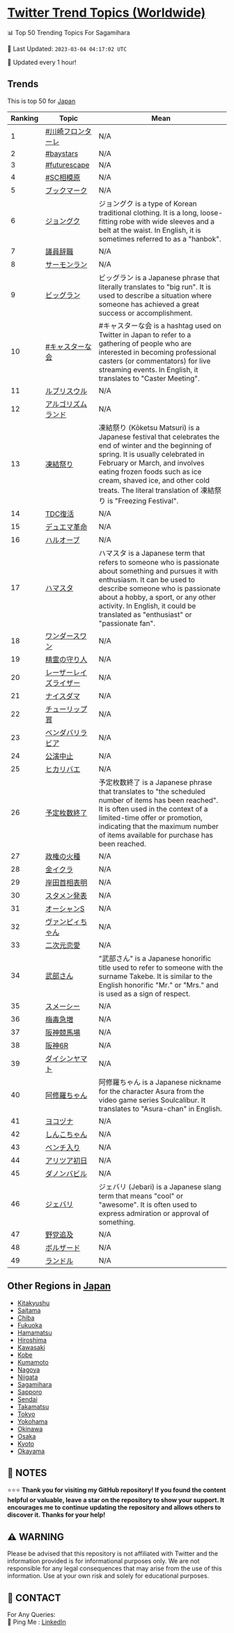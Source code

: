 [Twitter Trend Topics (Worldwide)](https://github.com/ErcinDedeoglu/Twitter-Trend-Topics)
==========


📊 Top 50 Trending Topics For Sagamihara

📆 Last Updated: `2023-03-04 04:17:02 UTC`

🔧 Updated every 1 hour!


## Trends

This is top 50 for [Japan](</Japan>)

| Ranking | Topic | Mean |
| ------- | ------------ | ------------ |
| 1 | [#川崎フロンターレ](http://twitter.com/search?q=%23%e5%b7%9d%e5%b4%8e%e3%83%95%e3%83%ad%e3%83%b3%e3%82%bf%e3%83%bc%e3%83%ac) | N/A |
| 2 | [#baystars](http://twitter.com/search?q=%23baystars) | N/A |
| 3 | [#futurescape](http://twitter.com/search?q=%23futurescape) | N/A |
| 4 | [#SC相模原](http://twitter.com/search?q=%23SC%e7%9b%b8%e6%a8%a1%e5%8e%9f) | N/A |
| 5 | [ブックマーク](http://twitter.com/search?q=%e3%83%96%e3%83%83%e3%82%af%e3%83%9e%e3%83%bc%e3%82%af) | N/A |
| 6 | [ジョングク](http://twitter.com/search?q=%e3%82%b8%e3%83%a7%e3%83%b3%e3%82%b0%e3%82%af) | ジョングク is a type of Korean traditional clothing. It is a long, loose-fitting robe with wide sleeves and a belt at the waist. In English, it is sometimes referred to as a "hanbok". |
| 7 | [議員辞職](http://twitter.com/search?q=%e8%ad%b0%e5%93%a1%e8%be%9e%e8%81%b7) | N/A |
| 8 | [サーモンラン](http://twitter.com/search?q=%e3%82%b5%e3%83%bc%e3%83%a2%e3%83%b3%e3%83%a9%e3%83%b3) | N/A |
| 9 | [ビッグラン](http://twitter.com/search?q=%e3%83%93%e3%83%83%e3%82%b0%e3%83%a9%e3%83%b3) | ビッグラン is a Japanese phrase that literally translates to "big run". It is used to describe a situation where someone has achieved a great success or accomplishment. |
| 10 | [#キャスターな会](http://twitter.com/search?q=%23%e3%82%ad%e3%83%a3%e3%82%b9%e3%82%bf%e3%83%bc%e3%81%aa%e4%bc%9a) | #キャスターな会 is a hashtag used on Twitter in Japan to refer to a gathering of people who are interested in becoming professional casters (or commentators) for live streaming events. In English, it translates to "Caster Meeting". |
| 11 | [ルブリスウル](http://twitter.com/search?q=%e3%83%ab%e3%83%96%e3%83%aa%e3%82%b9%e3%82%a6%e3%83%ab) | N/A |
| 12 | [アルゴリズムランド](http://twitter.com/search?q=%e3%82%a2%e3%83%ab%e3%82%b4%e3%83%aa%e3%82%ba%e3%83%a0%e3%83%a9%e3%83%b3%e3%83%89) | N/A |
| 13 | [凍結祭り](http://twitter.com/search?q=%e5%87%8d%e7%b5%90%e7%a5%ad%e3%82%8a) | 凍結祭り (Kōketsu Matsuri) is a Japanese festival that celebrates the end of winter and the beginning of spring. It is usually celebrated in February or March, and involves eating frozen foods such as ice cream, shaved ice, and other cold treats. The literal translation of 凍結祭り is "Freezing Festival". |
| 14 | [TDC復活](http://twitter.com/search?q=TDC%e5%be%a9%e6%b4%bb) | N/A |
| 15 | [デュエマ革命](http://twitter.com/search?q=%e3%83%87%e3%83%a5%e3%82%a8%e3%83%9e%e9%9d%a9%e5%91%bd) | N/A |
| 16 | [ハルオーブ](http://twitter.com/search?q=%e3%83%8f%e3%83%ab%e3%82%aa%e3%83%bc%e3%83%96) | N/A |
| 17 | [ハマスタ](http://twitter.com/search?q=%e3%83%8f%e3%83%9e%e3%82%b9%e3%82%bf) | ハマスタ is a Japanese term that refers to someone who is passionate about something and pursues it with enthusiasm. It can be used to describe someone who is passionate about a hobby, a sport, or any other activity. In English, it could be translated as "enthusiast" or "passionate fan". |
| 18 | [ワンダースワン](http://twitter.com/search?q=%e3%83%af%e3%83%b3%e3%83%80%e3%83%bc%e3%82%b9%e3%83%af%e3%83%b3) | N/A |
| 19 | [精霊の守り人](http://twitter.com/search?q=%e7%b2%be%e9%9c%8a%e3%81%ae%e5%ae%88%e3%82%8a%e4%ba%ba) | N/A |
| 20 | [レーザーレイズライザー](http://twitter.com/search?q=%e3%83%ac%e3%83%bc%e3%82%b6%e3%83%bc%e3%83%ac%e3%82%a4%e3%82%ba%e3%83%a9%e3%82%a4%e3%82%b6%e3%83%bc) | N/A |
| 21 | [ナイスダマ](http://twitter.com/search?q=%e3%83%8a%e3%82%a4%e3%82%b9%e3%83%80%e3%83%9e) | N/A |
| 22 | [チューリップ賞](http://twitter.com/search?q=%e3%83%81%e3%83%a5%e3%83%bc%e3%83%aa%e3%83%83%e3%83%97%e8%b3%9e) | N/A |
| 23 | [ベンダバリラビア](http://twitter.com/search?q=%e3%83%99%e3%83%b3%e3%83%80%e3%83%90%e3%83%aa%e3%83%a9%e3%83%93%e3%82%a2) | N/A |
| 24 | [公演中止](http://twitter.com/search?q=%e5%85%ac%e6%bc%94%e4%b8%ad%e6%ad%a2) | N/A |
| 25 | [ヒカリバエ](http://twitter.com/search?q=%e3%83%92%e3%82%ab%e3%83%aa%e3%83%90%e3%82%a8) | N/A |
| 26 | [予定枚数終了](http://twitter.com/search?q=%e4%ba%88%e5%ae%9a%e6%9e%9a%e6%95%b0%e7%b5%82%e4%ba%86) | 予定枚数終了 is a Japanese phrase that translates to "the scheduled number of items has been reached". It is often used in the context of a limited-time offer or promotion, indicating that the maximum number of items available for purchase has been reached. |
| 27 | [政権の火種](http://twitter.com/search?q=%e6%94%bf%e6%a8%a9%e3%81%ae%e7%81%ab%e7%a8%ae) | N/A |
| 28 | [金イクラ](http://twitter.com/search?q=%e9%87%91%e3%82%a4%e3%82%af%e3%83%a9) | N/A |
| 29 | [岸田首相表明](http://twitter.com/search?q=%e5%b2%b8%e7%94%b0%e9%a6%96%e7%9b%b8%e8%a1%a8%e6%98%8e) | N/A |
| 30 | [スタメン発表](http://twitter.com/search?q=%e3%82%b9%e3%82%bf%e3%83%a1%e3%83%b3%e7%99%ba%e8%a1%a8) | N/A |
| 31 | [オーシャンS](http://twitter.com/search?q=%e3%82%aa%e3%83%bc%e3%82%b7%e3%83%a3%e3%83%b3S) | N/A |
| 32 | [ヴァンピィちゃん](http://twitter.com/search?q=%e3%83%b4%e3%82%a1%e3%83%b3%e3%83%94%e3%82%a3%e3%81%a1%e3%82%83%e3%82%93) | N/A |
| 33 | [二次元恋愛](http://twitter.com/search?q=%e4%ba%8c%e6%ac%a1%e5%85%83%e6%81%8b%e6%84%9b) | N/A |
| 34 | [武部さん](http://twitter.com/search?q=%e6%ad%a6%e9%83%a8%e3%81%95%e3%82%93) | "武部さん" is a Japanese honorific title used to refer to someone with the surname Takebe. It is similar to the English honorific "Mr." or "Mrs." and is used as a sign of respect. |
| 35 | [スメーシー](http://twitter.com/search?q=%e3%82%b9%e3%83%a1%e3%83%bc%e3%82%b7%e3%83%bc) | N/A |
| 36 | [梅毒急増](http://twitter.com/search?q=%e6%a2%85%e6%af%92%e6%80%a5%e5%a2%97) | N/A |
| 37 | [阪神競馬場](http://twitter.com/search?q=%e9%98%aa%e7%a5%9e%e7%ab%b6%e9%a6%ac%e5%a0%b4) | N/A |
| 38 | [阪神6R](http://twitter.com/search?q=%e9%98%aa%e7%a5%9e6R) | N/A |
| 39 | [ダイシンヤマト](http://twitter.com/search?q=%e3%83%80%e3%82%a4%e3%82%b7%e3%83%b3%e3%83%a4%e3%83%9e%e3%83%88) | N/A |
| 40 | [阿修羅ちゃん](http://twitter.com/search?q=%e9%98%bf%e4%bf%ae%e7%be%85%e3%81%a1%e3%82%83%e3%82%93) | 阿修羅ちゃん is a Japanese nickname for the character Asura from the video game series Soulcalibur. It translates to "Asura-chan" in English. |
| 41 | [ヨコヅナ](http://twitter.com/search?q=%e3%83%a8%e3%82%b3%e3%83%85%e3%83%8a) | N/A |
| 42 | [しんこちゃん](http://twitter.com/search?q=%e3%81%97%e3%82%93%e3%81%93%e3%81%a1%e3%82%83%e3%82%93) | N/A |
| 43 | [ベンチ入り](http://twitter.com/search?q=%e3%83%99%e3%83%b3%e3%83%81%e5%85%a5%e3%82%8a) | N/A |
| 44 | [アリツア初日](http://twitter.com/search?q=%e3%82%a2%e3%83%aa%e3%83%84%e3%82%a2%e5%88%9d%e6%97%a5) | N/A |
| 45 | [ダノンバビル](http://twitter.com/search?q=%e3%83%80%e3%83%8e%e3%83%b3%e3%83%90%e3%83%93%e3%83%ab) | N/A |
| 46 | [ジェバリ](http://twitter.com/search?q=%e3%82%b8%e3%82%a7%e3%83%90%e3%83%aa) | ジェバリ (Jebari) is a Japanese slang term that means "cool" or "awesome". It is often used to express admiration or approval of something. |
| 47 | [野党追及](http://twitter.com/search?q=%e9%87%8e%e5%85%9a%e8%bf%bd%e5%8f%8a) | N/A |
| 48 | [ボルザード](http://twitter.com/search?q=%e3%83%9c%e3%83%ab%e3%82%b6%e3%83%bc%e3%83%89) | N/A |
| 49 | [ランドル](http://twitter.com/search?q=%e3%83%a9%e3%83%b3%e3%83%89%e3%83%ab) | N/A |



## Other Regions in [Japan](</Japan>)

* [Kitakyushu](</Japan/Kitakyushu.md>)
* [Saitama](</Japan/Saitama.md>)
* [Chiba](</Japan/Chiba.md>)
* [Fukuoka](</Japan/Fukuoka.md>)
* [Hamamatsu](</Japan/Hamamatsu.md>)
* [Hiroshima](</Japan/Hiroshima.md>)
* [Kawasaki](</Japan/Kawasaki.md>)
* [Kobe](</Japan/Kobe.md>)
* [Kumamoto](</Japan/Kumamoto.md>)
* [Nagoya](</Japan/Nagoya.md>)
* [Niigata](</Japan/Niigata.md>)
* [Sagamihara](</Japan/Sagamihara.md>)
* [Sapporo](</Japan/Sapporo.md>)
* [Sendai](</Japan/Sendai.md>)
* [Takamatsu](</Japan/Takamatsu.md>)
* [Tokyo](</Japan/Tokyo.md>)
* [Yokohama](</Japan/Yokohama.md>)
* [Okinawa](</Japan/Okinawa.md>)
* [Osaka](</Japan/Osaka.md>)
* [Kyoto](</Japan/Kyoto.md>)
* [Okayama](</Japan/Okayama.md>)



## 📝 NOTES

⭐⭐⭐ **Thank you for visiting my GitHub repository! If you found the content helpful or valuable, leave a star on the repository to show your support. It encourages me to continue updating the repository and allows others to discover it. Thanks for your help!**


## ⚠️ WARNING

Please be advised that this repository is not affiliated with Twitter and the information provided is for informational purposes only. We are not responsible for any legal consequences that may arise from the use of this information. Use at your own risk and solely for educational purposes.


## 📨 CONTACT

 For Any Queries:  
            🏓 Ping Me : [LinkedIn](https://www.linkedin.com/in/ercindedeoglu/)
